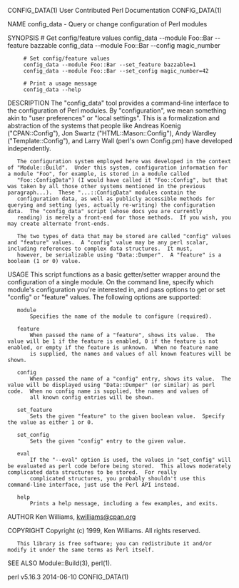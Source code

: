 CONFIG_DATA(1)                                                                       User Contributed Perl Documentation                                                                       CONFIG_DATA(1)



NAME
       config_data - Query or change configuration of Perl modules

SYNOPSIS
         # Get config/feature values
         config_data --module Foo::Bar --feature bazzable
         config_data --module Foo::Bar --config magic_number

         # Set config/feature values
         config_data --module Foo::Bar --set_feature bazzable=1
         config_data --module Foo::Bar --set_config magic_number=42

         # Print a usage message
         config_data --help

DESCRIPTION
       The "config_data" tool provides a command-line interface to the configuration of Perl modules.  By "configuration", we mean something akin to "user preferences" or "local settings".  This is a
       formalization and abstraction of the systems that people like Andreas Koenig ("CPAN::Config"), Jon Swartz ("HTML::Mason::Config"), Andy Wardley ("Template::Config"), and Larry Wall (perl's own
       Config.pm) have developed independently.

       The configuration system employed here was developed in the context of "Module::Build".  Under this system, configuration information for a module "Foo", for example, is stored in a module called
       "Foo::ConfigData") (I would have called it "Foo::Config", but that was taken by all those other systems mentioned in the previous paragraph...).  These "...::ConfigData" modules contain the
       configuration data, as well as publicly accessible methods for querying and setting (yes, actually re-writing) the configuration data.  The "config_data" script (whose docs you are currently
       reading) is merely a front-end for those methods.  If you wish, you may create alternate front-ends.

       The two types of data that may be stored are called "config" values and "feature" values.  A "config" value may be any perl scalar, including references to complex data structures.  It must,
       however, be serializable using "Data::Dumper".  A "feature" is a boolean (1 or 0) value.

USAGE
       This script functions as a basic getter/setter wrapper around the configuration of a single module.  On the command line, specify which module's configuration you're interested in, and pass options
       to get or set "config" or "feature" values.  The following options are supported:

       module
           Specifies the name of the module to configure (required).

       feature
           When passed the name of a "feature", shows its value.  The value will be 1 if the feature is enabled, 0 if the feature is not enabled, or empty if the feature is unknown.  When no feature name
           is supplied, the names and values of all known features will be shown.

       config
           When passed the name of a "config" entry, shows its value.  The value will be displayed using "Data::Dumper" (or similar) as perl code.  When no config name is supplied, the names and values of
           all known config entries will be shown.

       set_feature
           Sets the given "feature" to the given boolean value.  Specify the value as either 1 or 0.

       set_config
           Sets the given "config" entry to the given value.

       eval
           If the "--eval" option is used, the values in "set_config" will be evaluated as perl code before being stored.  This allows moderately complicated data structures to be stored.  For really
           complicated structures, you probably shouldn't use this command-line interface, just use the Perl API instead.

       help
           Prints a help message, including a few examples, and exits.

AUTHOR
       Ken Williams, kwilliams@cpan.org

COPYRIGHT
       Copyright (c) 1999, Ken Williams.  All rights reserved.

       This library is free software; you can redistribute it and/or modify it under the same terms as Perl itself.

SEE ALSO
       Module::Build(3), perl(1).



perl v5.16.3                                                                                      2014-06-10                                                                                   CONFIG_DATA(1)
